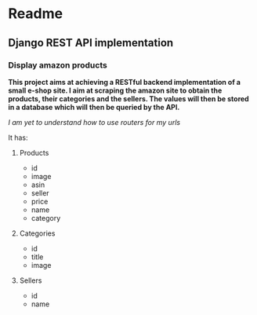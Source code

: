 # Readme
## Django REST API implementation 
### Display amazon products

**This project aims at achieving a RESTful backend implementation of a small e-shop site. I aim at scraping the amazon site to obtain the products, their categories and the sellers. The values will then be stored in a database which will then be queried by the API.**

_I am yet to understand how to use routers for my urls_

It has:

1. Products
   * id
   * image
   * asin
   * seller
   * price
   * name
   * category
2. Categories 
   * id
   * title
   * image

3. Sellers
   * id
   * name


